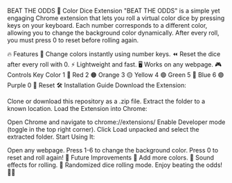 BEAT THE ODDS
🎲 Color Dice Extension
"BEAT THE ODDS" is a simple yet engaging Chrome extension that lets you roll a virtual color dice by pressing keys on your keyboard. Each number corresponds to a different color, allowing you to change the background color dynamically. After every roll, you must press 0 to reset before rolling again.

🔥 Features
🎨 Change colors instantly using number keys.
⏪ Reset the dice after every roll with 0.
⚡ Lightweight and fast.
🖥 Works on any webpage.
🎮 Controls
Key    Color
1    🔴 Red
2    🟠 Orange
3    🟡 Yellow
4    🟢 Green
5    🔵 Blue
6    🟣 Purple
0    🔄 Reset
🛠 Installation Guide
Download the Extension:

Clone or download this repository as a .zip file.
Extract the folder to a known location.
Load the Extension into Chrome:

Open Chrome and navigate to chrome://extensions/
Enable Developer mode (toggle in the top right corner).
Click Load unpacked and select the extracted folder.
Start Using It:

Open any webpage.
Press 1-6 to change the background color.
Press 0 to reset and roll again!
🚀 Future Improvements
🔢 Add more colors.
🎵 Sound effects for rolling.
🎲 Randomized dice rolling mode.
Enjoy beating the odds! 🎲🔥
